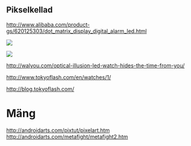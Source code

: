 ## Pikselkellad

http://www.alibaba.com/product-gs/620125303/dot_matrix_display_digital_alarm_led.html


![](http://i01.i.aliimg.com/img/pb/115/828/348/348828115_708.jpg)


![](http://i01.i.aliimg.com/img/pb/855/834/348/348834855_258.jpg)


http://walyou.com/optical-illusion-led-watch-hides-the-time-from-you/

http://www.tokyoflash.com/en/watches/1/

http://blog.tokyoflash.com/


# Mäng

http://androidarts.com/pixtut/pixelart.htm
http://androidarts.com/metafight/metafight2.htm